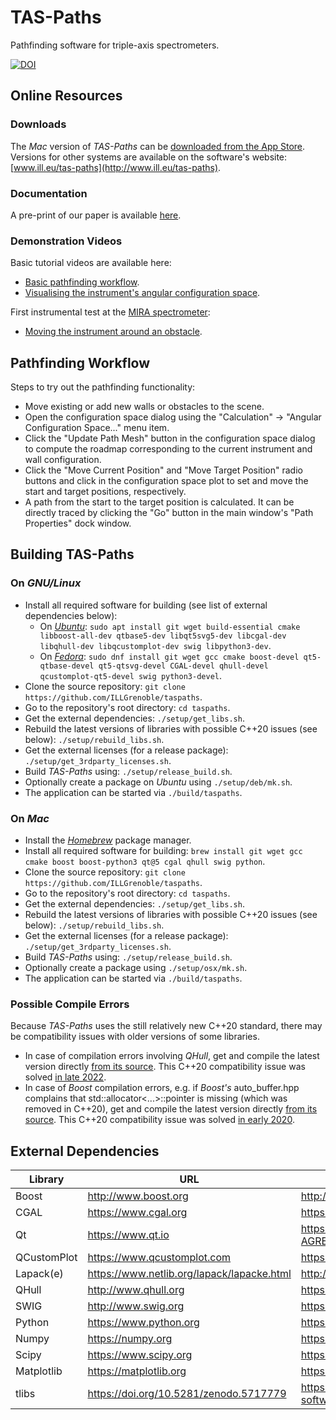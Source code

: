 # TAS-Paths
Pathfinding software for triple-axis spectrometers.

[![DOI](https://zenodo.org/badge/DOI/10.5281/zenodo.4625649.svg)](https://doi.org/10.5281/zenodo.4625649)


## Online Resources

### Downloads
The *Mac* version of *TAS-Paths* can be [downloaded from the App Store](https://apps.apple.com/app/id1594199491).
Versions for other systems are available on the software's website: [www.ill.eu/tas-paths](http://www.ill.eu/tas-paths).

### Documentation
A pre-print of our paper is available [here](https://doi.org/10.48550/arXiv.2303.14041).

### Demonstration Videos
Basic tutorial videos are available here:
- [Basic pathfinding workflow](https://youtu.be/xs2BLuppQPQ).
- [Visualising the instrument's angular configuration space](https://youtu.be/WPUCVzMDKDc).

First instrumental test at the [MIRA spectrometer](https://doi.org/10.1016/j.nima.2017.09.063):
- [Moving the instrument around an obstacle](https://youtu.be/F0SAQp00he4).


## Pathfinding Workflow
Steps to try out the pathfinding functionality:
- Move existing or add new walls or obstacles to the scene.
- Open the configuration space dialog using the "Calculation" -> "Angular Configuration Space..." menu item.
- Click the "Update Path Mesh" button in the configuration space dialog to compute the roadmap corresponding to the current instrument and wall configuration.
- Click the "Move Current Position" and "Move Target Position" radio buttons and click in the configuration space plot to set and move the start and target positions, respectively. 
- A path from the start to the target position is calculated. It can be directly traced by clicking the "Go" button in the main window's "Path Properties" dock window.


## Building TAS-Paths
### On *GNU/Linux*
- Install all required software for building (see list of external dependencies below):
  - On [*Ubuntu*](https://ubuntu.com): `sudo apt install git wget build-essential cmake libboost-all-dev qtbase5-dev libqt5svg5-dev libcgal-dev libqhull-dev libqcustomplot-dev swig libpython3-dev`.
  - On [*Fedora*](https://getfedora.org): `sudo dnf install git wget gcc cmake boost-devel qt5-qtbase-devel qt5-qtsvg-devel CGAL-devel qhull-devel qcustomplot-qt5-devel swig python3-devel`.
- Clone the source repository: `git clone https://github.com/ILLGrenoble/taspaths`.
- Go to the repository's root directory: `cd taspaths`.
- Get the external dependencies: `./setup/get_libs.sh`.
- Rebuild the latest versions of libraries with possible C++20 issues (see below): `./setup/rebuild_libs.sh`.
- Get the external licenses (for a release package): `./setup/get_3rdparty_licenses.sh`.
- Build *TAS-Paths* using: `./setup/release_build.sh`.
- Optionally create a package on *Ubuntu* using `./setup/deb/mk.sh`.
- The application can be started via `./build/taspaths`.

### On *Mac*
- Install the [*Homebrew*](https://brew.sh) package manager.
- Install all required software for building: `brew install git wget gcc cmake boost boost-python3 qt@5 cgal qhull swig python`.
- Clone the source repository: `git clone https://github.com/ILLGrenoble/taspaths`.
- Go to the repository's root directory: `cd taspaths`.
- Get the external dependencies: `./setup/get_libs.sh`.
- Rebuild the latest versions of libraries with possible C++20 issues (see below): `./setup/rebuild_libs.sh`.
- Get the external licenses (for a release package): `./setup/get_3rdparty_licenses.sh`.
- Build *TAS-Paths* using: `./setup/release_build.sh`.
- Optionally create a package using `./setup/osx/mk.sh`.
- The application can be started via `./build/taspaths`.

<!--
### For *MinGW* using *Fedora*
- Install all required software for building: `dnf install mingw64-gcc mingw64-gcc-c++ mingw64-boost mingw64-qt5-qtbase-devel mingw64-qt5-qtsvg mingw64-python3`.
-->

### Possible Compile Errors
Because *TAS-Paths* uses the still relatively new C++20 standard, there may be compatibility issues with older versions of some libraries.
- In case of compilation errors involving *QHull*, get and compile the latest version directly [from its source](https://github.com/qhull/qhull).
  This C++20 compatibility issue was solved [in late 2022](https://github.com/qhull/qhull/commit/bdd99371b995e02d6b39acc93221c477aafd284a).
- In case of *Boost* compilation errors, e.g. if *Boost's* auto_buffer.hpp complains that std::allocator<...>::pointer is missing (which was removed in C++20),
  get and compile the latest version directly [from its source](http://www.boost.org).
  This C++20 compatibility issue was solved [in early 2020](https://github.com/boostorg/signals2/commit/15fcf213563718d2378b6b83a1614680a4fa8cec).


## External Dependencies
|Library     |URL                                        |License URL                                                               |
|------------|-------------------------------------------|--------------------------------------------------------------------------|
|Boost       |http://www.boost.org                       |http://www.boost.org/LICENSE_1_0.txt                                      |
|CGAL        |https://www.cgal.org                       |https://github.com/CGAL/cgal/blob/master/Installation/LICENSE             |
|Qt          |https://www.qt.io                          |https://github.com/qt/qt5/blob/dev/LICENSE.QT-LICENSE-AGREEMENT           |
|QCustomPlot |https://www.qcustomplot.com                |https://gitlab.com/DerManu/QCustomPlot/-/raw/master/GPL.txt               |
|Lapack(e)   |https://www.netlib.org/lapack/lapacke.html |http://www.netlib.org/lapack/LICENSE.txt                                  |
|QHull       |http://www.qhull.org                       |https://github.com/qhull/qhull/blob/master/COPYING.txt                    |
|SWIG        |http://www.swig.org                        |https://github.com/swig/swig/blob/master/LICENSE                          |
|Python      |https://www.python.org                     |https://github.com/python/cpython/blob/main/Doc/license.rst               |
|Numpy       |https://numpy.org                          |https://github.com/numpy/numpy/blob/main/LICENSE.txt                      |
|Scipy       |https://www.scipy.org                      |https://github.com/scipy/scipy/blob/master/LICENSE.txt                    |
|Matplotlib  |https://matplotlib.org                     |https://github.com/matplotlib/matplotlib/blob/master/LICENSE/LICENSE      |
|tlibs       |https://doi.org/10.5281/zenodo.5717779     |https://code.ill.fr/scientific-software/takin/tlibs2/-/raw/master/LICENSE |
